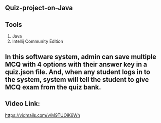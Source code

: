 ## Quiz-project-on-Java
## Tools
1. Java
2. Intellij Community Edition
## In this software system, admin can save multiple MCQ with 4 options with their answer key in a quiz.json file. And, when any student logs in to the system, system will tell the student to give MCQ exam from the quiz bank.
## Video Link:
https://vidmails.com/v/M9TUOiK6Wh